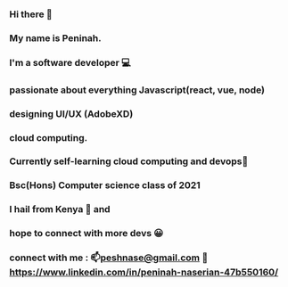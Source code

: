 ### Hi there 👋
### My name is Peninah.
### I'm a software developer 💻
### passionate about everything Javascript(react, vue, node)
### designing UI/UX (AdobeXD)
### cloud computing.
### Currently self-learning cloud computing and devops🌱
### Bsc(Hons) Computer science class of 2021
### I hail from Kenya 📌 and
### hope to connect with more devs 😀
### connect with me : 📫peshnase@gmail.com  📲 https://www.linkedin.com/in/peninah-naserian-47b550160/

<!--
**peninahnaserian/peninahnaserian** is a ✨ _special_ ✨ repository because its `README.md` (this file) appears on your GitHub profile.

Here are some ideas to get you started:

- 🔭 I’m currently working on ...
- 🌱 I’m currently learning ...
- 👯 I’m looking to collaborate on ...
- 🤔 I’m looking for help with ...
- 💬 Ask me about ...
- 📫 How to reach me: ...
- 😄 Pronouns: ...
- ⚡ Fun fact: ...
-->
